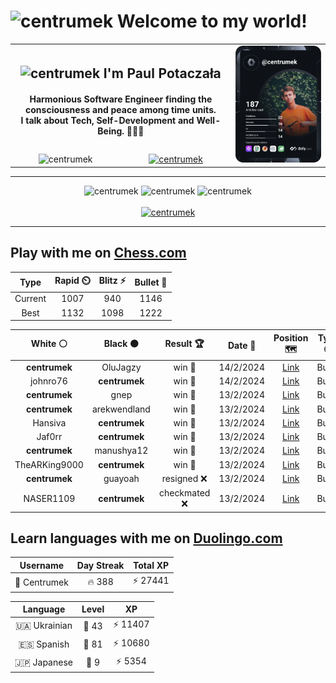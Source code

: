 <h1>
  <img
    src="https://emojis.slackmojis.com/emojis/images/1531849430/4246/blob-sunglasses.gif"
    width="30"
    alt="centrumek"
  />
  Welcome to my world!
</h1>

<table>
  <tbody>
    <tr>
      <td align="center" width="70%" colspan="2">
        <h2>
          <img
            src="https://raw.githubusercontent.com/MartinHeinz/MartinHeinz/master/wave.gif"
            width="30px"
            alt="centrumek"
          />
          I'm Paul Potaczała
        </h2>
        <h4>
          Harmonious Software Engineer finding the consciousness and peace among time units.
          <br/>
          I talk about Tech, Self-Development and Well-Being. 🌿🧘🚀
        </h4>
      </td>
      <td width="30%" rowspan="2">
        <a href="https://app.daily.dev/centrumek">
          <img
            src="./devcard.svg"
            alt="centrumek"
          />
        </a>
      </td>
    </tr>
    <tr align="center">
      <td>
        <img
          src="https://komarev.com/ghpvc/?username=centrumek&label=visitors&color=0e75b6&style=flat"
          alt="centrumek"
        >
      </td>
      <td>
        <a href="https://stackoverflow.com/users/14496012/centrumek">
          <img
            src="https://stackoverflow.com/users/flair/14496012.png?theme=dark"
            alt="centrumek"
          >
        </a>
      </td>
    </tr>
  </tbody>
</table>

---
<div align="center">
  <img 
    src="https://github-readme-stats.vercel.app/api?username=centrumek&show_icons=true&count_private=true&theme=dark&hide_border=true&hide=issues,contribs&bg_color=00000000"
    alt="centrumek"
  />
  <img
    src="https://github-readme-stats.vercel.app/api/top-langs/?username=centrumek&layout=compact&hide_border=true&theme=dark&bg_color=00000000&langs_count=6&exclude_repo=air-statistic-app"
    alt="centrumek"
  />
  <img 
    src="https://github-readme-streak-stats.herokuapp.com?user=centrumek&theme=dark&hide_border=true&background=FFFFFF00"
    alt="centrumek"
  />
  <br/>
  <br/>
  <a href="https://www.buymeacoffee.com/centrumek">
    <img
      src="https://cdn.buymeacoffee.com/buttons/v2/default-orange.png"
      height="50"
      width="210"
      alt="centrumek"
    />
  </a>
</div>

---

## Play with me on [Chess.com](https://www.chess.com/member/centrumek)

<div align="center">
<!--START_SECTION:chessStats-->
<!-- Automatically generated with https://github.com/Balastrong/chess-stats-action -->

| Type | Rapid ⏲️ | Blitz ⚡ | Bullet 🔫 |
|:---:|:---:|:---:|:---:|
| Current | 1007 | 940 | 1146 |
| Best | 1132 | 1098 | 1222 |

| White ⚪ | Black ⚫ | Result 🏆 | Date 📅 | Position 🗺️ | Type 🕕 |
|:---:|:---:|:---:|:---:|:---:|:---:|
| **centrumek** | OluJagzy | win 🥇 | 14/2/2024 | <a href="http://www.ee.unb.ca/cgi-bin/tervo/fen.pl?select=8/5k2/p4b2/1pP3p1/6K1/8/8/8 b - -">Link</a> | Bullet |
| johnro76 | **centrumek** | win 🥇 | 14/2/2024 | <a href="http://www.ee.unb.ca/cgi-bin/tervo/fen.pl?select=rnbqkbnr/pppp1ppp/4p3/8/4P3/8/PPPP1PPP/RNBQKBNR w KQkq -">Link</a> | Bullet |
| **centrumek** | gnep | win 🥇 | 13/2/2024 | <a href="http://www.ee.unb.ca/cgi-bin/tervo/fen.pl?select=8/pp3pkb/2p5/3p4/3P4/1K3p2/PP2rB2/8 b - -">Link</a> | Bullet |
| **centrumek** | arekwendland | win 🥇 | 13/2/2024 | <a href="http://www.ee.unb.ca/cgi-bin/tervo/fen.pl?select=8/5pk1/8/6r1/7p/7R/6p1/6K1 b - -">Link</a> | Bullet |
| Hansiva | **centrumek** | win 🥇 | 13/2/2024 | <a href="http://www.ee.unb.ca/cgi-bin/tervo/fen.pl?select=8/k4q2/8/p4r2/1pPKP2p/P2P4/1P6/8 w - -">Link</a> | Bullet |
| Jaf0rr | **centrumek** | win 🥇 | 13/2/2024 | <a href="http://www.ee.unb.ca/cgi-bin/tervo/fen.pl?select=n7/7R/p1k1b1p1/1p6/8/B1Pn3P/PP4P1/6K1 w - -">Link</a> | Bullet |
| **centrumek** | manushya12 | win 🥇 | 13/2/2024 | <a href="http://www.ee.unb.ca/cgi-bin/tervo/fen.pl?select=3Q4/3R2pp/5pk1/1p6/7q/P3r2P/6P1/5K1R b - -">Link</a> | Bullet |
| TheARKing9000 | **centrumek** | win 🥇 | 13/2/2024 | <a href="http://www.ee.unb.ca/cgi-bin/tervo/fen.pl?select=r5r1/4k3/p1pp1p1p/2p5/P3Pp2/RP1P1b2/2P2P1P/5RK1 w - -">Link</a> | Bullet |
| **centrumek** | guayoah | resigned ❌ | 13/2/2024 | <a href="http://www.ee.unb.ca/cgi-bin/tervo/fen.pl?select=1rb1r1k1/pp3ppp/8/8/2q5/5PK1/6PP/7R w - -">Link</a> | Bullet |
| NASER1109 | **centrumek** | checkmated ❌ | 13/2/2024 | <a href="http://www.ee.unb.ca/cgi-bin/tervo/fen.pl?select=r2q1br1/8/3pR2p/p2Q1kp1/B1P2p2/2B4P/5PP1/R5K1 b - -">Link</a> | Bullet |

<!--END_SECTION:chessStats-->
</div>

## Learn languages with me on [Duolingo.com](https://www.duolingo.com/profile/Centrumek)

<div align="center">
<!--START_SECTION:duolingoStats-->
<!-- Automatically generated with https://github.com/centrumek/duolingo-readme-stats-->

| Username | Day Streak | Total XP |
|:---:|:---:|:---:|
| 👤 Centrumek | 🔥 388 | ⚡ 27441 |

| Language | Level | XP |
|:---:|:---:|:---:|
| 🇺🇦 Ukrainian | 👑 43 | ⚡ 11407 |
| 🇪🇸 Spanish | 👑 81 | ⚡ 10680 |
| 🇯🇵 Japanese | 👑 9 | ⚡ 5354 |

<!--END_SECTION:duolingoStats-->
</div>
<!--
**centrumek/centrumek** is a ✨ _special_ ✨ repository because its `README.md` (this file) appears on your GitHub profile.

Here are some ideas to get you started:

- 🔭 I’m currently working on ...
- 🌱 I’m currently learning ...
- 👯 I’m looking to collaborate on ...
- 🤔 I’m looking for help with ...
- 💬 Ask me about ...
- 📫 How to reach me: ...
- 😄 Pronouns: ...
- ⚡ Fun fact: ...
-->
